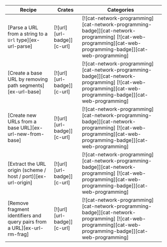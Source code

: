| Recipe | Crates | Categories |
|--------|--------|------------|
| [Parse a URL from a string to a `Url` type][ex-url-parse] | [![url][url-badge]][c-url] | [![cat-network-programming][cat-network-programming-badge]][cat-network-programming] [![cat-web-programming][cat-web-programming-badge]][cat-web-programming] |
| [Create a base URL by removing path segments][ex-url-base] | [![url][url-badge]][c-url] | [![cat-network-programming][cat-network-programming-badge]][cat-network-programming] [![cat-web-programming][cat-web-programming-badge]][cat-web-programming] |
| [Create new URLs from a base URL][ex-url-new-from-base] | [![url][url-badge]][c-url] | [![cat-network-programming][cat-network-programming-badge]][cat-network-programming] [![cat-web-programming][cat-web-programming-badge]][cat-web-programming] |
| [Extract the URL origin (scheme / host / port)][ex-url-origin] | [![url][url-badge]][c-url] | [![cat-network-programming][cat-network-programming-badge]][cat-network-programming] [![cat-web-programming][cat-web-programming-badge]][cat-web-programming] |
| [Remove fragment identifiers and query pairs from a URL][ex-url-rm-frag] | [![url][url-badge]][c-url] | [![cat-network-programming][cat-network-programming-badge]][cat-network-programming] [![cat-web-programming][cat-web-programming-badge]][cat-web-programming] |
